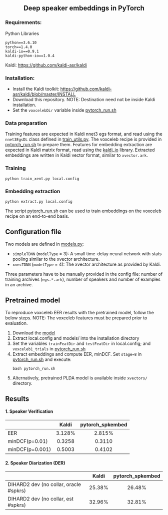 ## <div align="center">Deep speaker embeddings in PyTorch</div>

### Requirements:
Python Libraries
```
python==3.6.10
torch==1.4.0
kaldi-io==0.9.1
kaldi-python-io==1.0.4
```
Kaldi: https://github.com/kaldi-asr/kaldi

### Installation:
* Install the Kaldi toolkit: https://github.com/kaldi-asr/kaldi/blob/master/INSTALL
* Download this repository. NOTE: Destination need not be inside Kaldi installation.
* Set the `voxcelebDir` variable inside [pytorch_run.sh](pytorch_run.sh)

### Data preparation

Training features are expected in Kaldi nnet3 egs format, and read using the `nnet3EgsDL` class defined in [train_utils.py](train_utils.py). The voxceleb recipe is provided in [pytorch_run.sh](pytorch_run.sh) to prepare them. Features for embedding extraction are expected in Kaldi matrix format, read using the [kaldi_io](https://github.com/vesis84/kaldi-io-for-python) library. Extracted embeddings are written in Kaldi vector format, similar to `xvector.ark`. 

### Training
``` 
python train_xent.py local.config
```

### Embedding extraction
```
python extract.py local.config
```
The script [pytorch_run.sh](pytorch_run.sh) can be used to train embeddings on the voxceleb recipe on an end-to-end basis.

## Configuration file 

Two models are defined in [models.py](models.py): 
* `simpleTDNN` (`modelType` = 3): A small time-delay neural network with stats pooling similar to the xvector architecture.
* `xvecTDNN` (`modelType` = 4): The xvector architecture as provided by Kaldi.

Three parameters have to be manually provided in the config file: number of training archives (`egs.*.ark`), number of speakers and number of examples in an archive.

## Pretrained model

To reproduce voxceleb EER results with the pretrained model, follow the below steps. 
NOTE: The voxceleb features must be prepared prior to evaluation.

1) Download the [model](https://drive.google.com/file/d/13kYPc76pA4_Axw0Jm5Vk0fLxcLD8oBWv/view?usp=sharing)
2) Extract local.config and models/ into the installation directory
3) Set the variables `trainFeatDir` and `testFeatDir` in local.config; and `voxceleb1_trials` in [pytorch_run.sh](pytorch_run.sh)
4) Extract embeddings and compute EER, minDCF. Set `stage=8` in [pytorch_run.sh](pytorch_run.sh) and execute:
   ```
   bash pytorch_run.sh 
   ```
5) Alternatively, pretrained PLDA model is available inside `xvectors/` directory.   
   
## Results

#### 1. Speaker Verification 
    
|         | Kaldi           | pytorch_spkembed  |
|:-------------|:-------------:|:-----:|
| EER      | 3.128% | 2.815% |
| minDCF(p=0.01)      | 0.3258      |   0.3110 |
| minDCF(p=0.001) | 0.5003      |    0.4102 |

#### 2. Speaker Diarization (DER)

|         | Kaldi           | pytorch_spkembed  |
|:-------------|:-------------:|:-----:|
| DIHARD2 dev (no collar, oracle #spkrs)      | 25.38% | 26.48% |
| DIHARD2 dev (no collar, est #spkrs)      | 32.96% | 32.81% |

